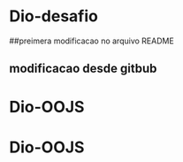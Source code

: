 # Dio-desafio

##preimera modificacao no arquivo README

## modificacao desde gitbub
# Dio-OOJS
# Dio-OOJS
